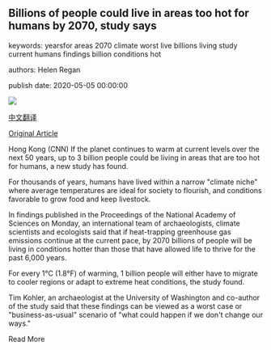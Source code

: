 ## Billions of people could live in areas too hot for humans by 2070, study says

keywords: yearsfor areas 2070 climate worst live billions living study current humans findings billion conditions hot

authors: Helen Regan

publish date: 2020-05-05 00:00:00

![](https://cdn.cnn.com/cnnnext/dam/assets/200505023615-global-warming-climate-niche-temperatures-intl-hnk-super-tease.jpg)

[中文翻译](Billions%20of%20people%20could%20live%20in%20areas%20too%20hot%20for%20humans%20by%202070%2C%20study%20says_zh.md)

[Original Article](https://edition.cnn.com/2020/05/05/world/global-warming-climate-niche-temperatures-intl-hnk/index.html)

Hong Kong (CNN) If the planet continues to warm at current levels over the next 50 years, up to 3 billion people could be living in areas that are too hot for humans, a new study has found.

For thousands of years, humans have lived within a narrow "climate niche" where average temperatures are ideal for society to flourish, and conditions favorable to grow food and keep livestock.

In findings published in the Proceedings of the National Academy of Sciences on Monday, an international team of archaeologists, climate scientists and ecologists said that if heat-trapping greenhouse gas emissions continue at the current pace, by 2070 billions of people will be living in conditions hotter than those that have allowed life to thrive for the past 6,000 years.

For every 1°C (1.8°F) of warming, 1 billion people will either have to migrate to cooler regions or adapt to extreme heat conditions, the study found.

Tim Kohler, an archaeologist at the University of Washington and co-author of the study said that these findings can be viewed as a worst case or "business-as-usual" scenario of "what could happen if we don't change our ways."

Read More
